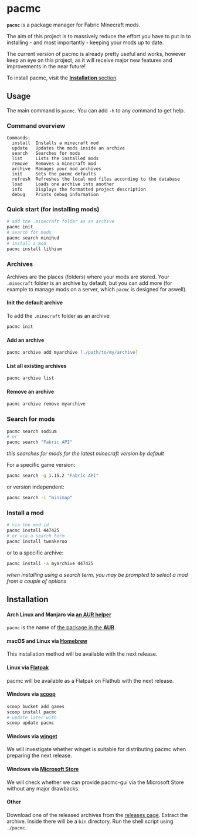 # pacmc

**`pacmc`** is a package manager for Fabric Minecraft mods.

The aim of this project is to massively reduce the effort you have to put in to installing - and most importantly -
keeping your mods up to date.

The current version of pacmc is already pretty useful and works, however keep an eye on this project, as it will receive major new features and improvements in the near future!

To install pacmc, visit the [**Installation** section](#installation).

## Usage

The main command is `pacmc`. You can add `-h` to any command to get help.

### Command overview

```
Commands:
  install  Installs a minecraft mod
  update   Updates the mods inside an archive
  search   Searches for mods
  list     Lists the installed mods
  remove   Removes a minecraft mod
  archive  Manages your mod archives
  init     Sets the pacmc defaults
  refresh  Refreshes the local mod files according to the database
  load     Loads one archive into another
  info     Displays the formatted project description
  debug    Prints debug information
```

### Quick start (for installing mods)

```bash
# add the .minecraft folder as an archive
pacmc init
# search for mods
pacmc search minihud
# install a mod
pacmc install lithium
```

### Archives

Archives are the places (folders) where your mods are stored. Your `.minecraft` folder is an archive by default, but you
can add more (for example to manage mods on a server, which `pacmc` is designed for aswell).

#### Init the default archive

To add the `.minecraft` folder as an archive:
```zsh
pacmc init
```

#### Add an archive

```zsh
pacmc archive add myarchive [./path/to/my/archive]
```

#### List all existing archives

```zsh
pacmc archive list
```

#### Remove an archive

```zsh
pacmc archive remove myarchive
```

### Search for mods

```zsh
pacmc search sodium
# or
pacmc search "Fabric API"
```

_this searches for mods for the latest minecraft version by default_

For a specific game version:

```zsh
pacmc search -g 1.15.2 "Fabric API"
```

or version independent:

```zsh
pacmc search -i "minimap"
```

### Install a mod

```zsh
# via the mod id
pacmc install 447425
# or via a search term
pacmc install tweakeroo
```

or to a specific archive:

```zsh
pacmc install -a myarchive 447425
```

_when installing using a search term, you may be prompted to select a mod from a couple of options_

## Installation

#### Arch Linux and Manjaro via [an AUR helper](https://wiki.archlinux.org/title/AUR_helpers)

`pacmc` is the name of [the package in the **AUR**](https://aur.archlinux.org/packages/pacmc/).

#### macOS and Linux via [Homebrew](https://brew.sh/)

This installation method will be available with the next release.

#### Linux via [Flatpak](https://flatpak.org/)

pacmc will be available as a Flatpak on Flathub with the next release.

#### Windows via [scoop](https://scoop.sh)

```sh
scoop bucket add games
scoop install pacmc
# update later with
scoop update pacmc
```

#### Windows via [winget](https://github.com/microsoft/winget-cli)

We will investigate whether winget is suitable for distributing pacmc when preparing the next release.

#### Windows via [Microsoft Store](https://www.microsoft.com/de-de/store/apps/windows)

We will check whether we can provide pacmc-gui via the Microsoft Store without any major drawbacks.

#### Other

Download one of the released archives from the [releases page](https://github.com/bluefireoly/pacmc/releases).
Extract the archive. Inside there will be a `bin` directory.
Run the shell script using `./pacmc`.
